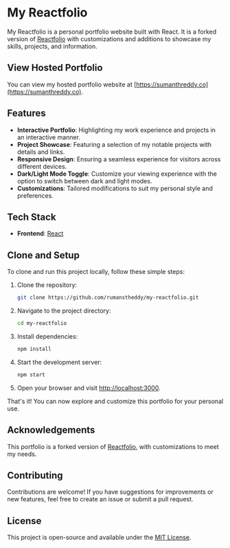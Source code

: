 # My Reactfolio

My Reactfolio is a personal portfolio website built with React. It is a forked version of [Reactfolio](https://github.com/truethari/reactfolio) with customizations and additions to showcase my skills, projects, and information.

## View Hosted Portfolio

You can view my hosted portfolio website at [https://sumanthreddy.co](https://sumanthreddy.co).

## Features

- **Interactive Portfolio**: Highlighting my work experience and projects in an interactive manner.
- **Project Showcase**: Featuring a selection of my notable projects with details and links.
- **Responsive Design**: Ensuring a seamless experience for visitors across different devices.
- **Dark/Light Mode Toggle**: Customize your viewing experience with the option to switch between dark and light modes.
- **Customizations**: Tailored modifications to suit my personal style and preferences.

## Tech Stack

- **Frontend**: [React](https://reactjs.org/)

## Clone and Setup

To clone and run this project locally, follow these simple steps:

1. Clone the repository:

    ```bash
    git clone https://github.com/rumanstheddy/my-reactfolio.git
    ```

2. Navigate to the project directory:

    ```bash
    cd my-reactfolio
    ```

3. Install dependencies:

    ```bash
    npm install
    ```

4. Start the development server:

    ```bash
    npm start
    ```

5. Open your browser and visit [http://localhost:3000](http://localhost:3000).

That's it! You can now explore and customize this portfolio for your personal use.

## Acknowledgements

This portfolio is a forked version of [Reactfolio](https://github.com/truethari/reactfolio), with customizations to meet my needs.

## Contributing

Contributions are welcome! If you have suggestions for improvements or new features, feel free to create an issue or submit a pull request.

## License

This project is open-source and available under the [MIT License](LICENSE).
